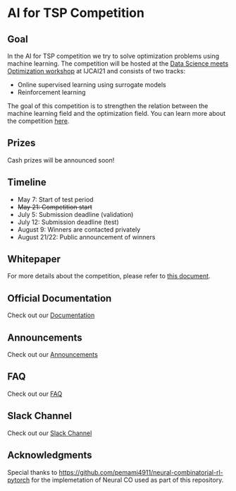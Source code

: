 # AI for TSP Competition

## Goal

In the AI for TSP competition we try to solve optimization problems using machine learning. The competition will be hosted at the [Data Science meets Optimization workshop](https://sites.google.com/view/ijcai2021dso) at IJCAI21 and consists of two tracks:

* Online supervised learning using surrogate models
* Reinforcement learning

The goal of this competition is to strengthen the relation between the machine learning field and the optimization field. You can learn more about the competition [here](https://tspcompetition.com/competition).

## Prizes

Cash prizes will be announced soon!

## Timeline

* May 7: Start of test period
* ~~May 21: Competition start~~
* July 5: Submission deadline \(validation\)
* July 12: Submission deadline \(test\)
* August 9: Winners are contacted privately
* August 21/22: Public announcement of winners

## Whitepaper

For more details about the competition, please refer to [this document](https://tspcompetition.com/TSP_Competition.pdf).

## Official Documentation

Check out our [Documentation](https://paulorocosta.gitbook.io/ai4tsp-competition/)


## Announcements

Check out our [Announcements](https://paulorocosta.gitbook.io/ai4tsp-competition/announcements)

## FAQ

Check out our [FAQ](https://paulorocosta.gitbook.io/ai4tsp-competition/faq)

## Slack Channel

Check out our [Slack Channel](https://join.slack.com/t/aifortspcompe-8vg8608/shared_invite/zt-pzzgb9aa-92uS1~OBVog9uY8AFEfHhg)

## Acknowledgments 

Special thanks to https://github.com/pemami4911/neural-combinatorial-rl-pytorch for the implemetation of Neural CO used as part of this repository. 
